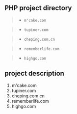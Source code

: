 ## PHP project directory
> * `m'cake.com`  

> * `tupiner.com`

> * `cheping.com.cn`

> * `rememberlife.com`

> * `highgo.com`


## project description
 1. m'cake.com
 2. tupiner.com
 3. cheping.com.cn
 4. rememberlife.com
 5. highgo.com

